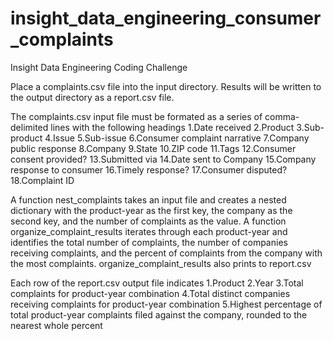 # insight_data_engineering_consumer_complaints
Insight Data Engineering Coding Challenge

Place a complaints.csv file into the input directory. Results will be written to the output directory as a report.csv file.

The complaints.csv input file must be formated as a series of comma-delimited lines with the following headings 1.Date received 2.Product 3.Sub-product 4.Issue 5.Sub-issue 6.Consumer complaint narrative 7.Company public response 8.Company 9.State 10.ZIP code 11.Tags 12.Consumer consent provided? 13.Submitted via 14.Date sent to Company 15.Company response to consumer 16.Timely response? 17.Consumer disputed? 18.Complaint ID

A function nest_complaints takes an input file and creates a nested dictionary with the product-year as the first key, the company as the second key, and the number of complaints as the value. A function organize_complaint_results iterates through each product-year and identifies the total number of complaints, the number of companies receiving complaints, and the percent of complaints from the company with the most complaints. organize_complaint_results also prints to report.csv

Each row of the report.csv output file indicates 1.Product 2.Year 3.Total complaints for product-year combination 4.Total distinct companies receiving complaints for product-year combination 5.Highest percentage of total product-year complaints filed against the company, rounded to the nearest whole percent
